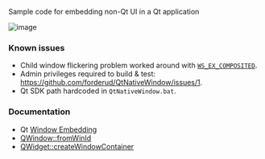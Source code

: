 Sample code for embedding non-Qt UI in a Qt application

![image](https://github.com/forderud/QtForeignWindow/assets/2671400/d88c550f-8141-4cc6-bb95-70050e304235)

### Known issues
* Child window flickering problem worked around with [`WS_EX_COMPOSITED`](https://learn.microsoft.com/en-us/windows/win32/winmsg/extended-window-styles).
* Admin privileges required to build & test: https://github.com/forderud/QtNativeWindow/issues/1.
* Qt SDK path hardcoded in `QtNativeWindow.bat`.

### Documentation
* Qt [Window Embedding](https://doc.qt.io/qt-6/platform-integration.html#window-embedding)
* [QWindow::fromWinId](https://doc.qt.io/qt-6/qwindow.html#fromWinId)
* [QWidget::createWindowContainer](https://doc.qt.io/qt-6/qwidget.html#createWindowContainer)
